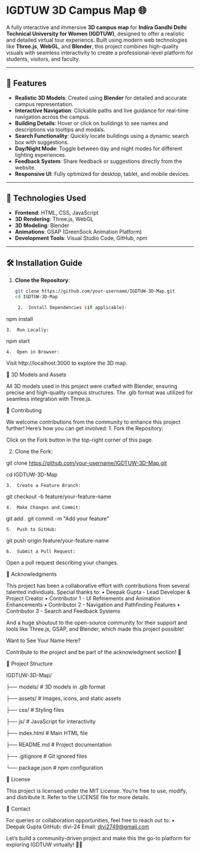 
# IGDTUW 3D Campus Map 🌐

A fully interactive and immersive **3D campus map** for **Indira Gandhi Delhi Technical University for Women (IGDTUW)**, designed to offer a realistic and detailed virtual tour experience. Built using modern web technologies like **Three.js**, **WebGL**, and **Blender**, this project combines high-quality visuals with seamless interactivity to create a professional-level platform for students, visitors, and faculty.

---

## 🚀 Features

- **Realistic 3D Models**: Created using **Blender** for detailed and accurate campus representation.
- **Interactive Navigation**: Clickable paths and live guidance for real-time navigation across the campus.
- **Building Details**: Hover or click on buildings to see names and descriptions via tooltips and modals.
- **Search Functionality**: Quickly locate buildings using a dynamic search box with suggestions.
- **Day/Night Mode**: Toggle between day and night modes for different lighting experiences.
- **Feedback System**: Share feedback or suggestions directly from the website.
- **Responsive UI**: Fully optimized for desktop, tablet, and mobile devices.

---

## 🔧 Technologies Used

- **Frontend**: HTML, CSS, JavaScript
- **3D Rendering**: Three.js, WebGL
- **3D Modeling**: Blender
- **Animations**: GSAP (GreenSock Animation Platform)
- **Development Tools**: Visual Studio Code, GitHub, npm

---

## 🛠️ Installation Guide

1. **Clone the Repository**:
   ```bash
   git clone https://github.com/your-username/IGDTUW-3D-Map.git
   cd IGDTUW-3D-Map

	2.	Install Dependencies (if applicable):

npm install


	3.	Run Locally:

npm start


	4.	Open in Browser:
Visit http://localhost:3000 to explore the 3D map.

🎨 3D Models and Assets

All 3D models used in this project were crafted with Blender, ensuring precise and high-quality campus structures. The .glb format was utilized for seamless integration with Three.js.

🤝 Contributing

We welcome contributions from the community to enhance this project further! Here’s how you can get involved:
	1.	Fork the Repository:
 
Click on the Fork button in the top-right corner of this page.
	
 2.	Clone the Fork:

git clone https://github.com/your-username/IGDTUW-3D-Map.git

cd IGDTUW-3D-Map


	3.	Create a Feature Branch:

git checkout -b feature/your-feature-name


	4.	Make Changes and Commit:

git add .
git commit -m "Add your feature"


	5.	Push to GitHub:

git push origin feature/your-feature-name


	6.	Submit a Pull Request:
Open a pull request describing your changes.

📜 Acknowledgments

This project has been a collaborative effort with contributions from several talented individuals. Special thanks to:
	•	Deepak Gupta - Lead Developer & Project Creator
	•	Contributor 1 - UI Refinements and Animation Enhancements
	•	Contributor 2 - Navigation and Pathfinding Features
	•	Contributor 3 - Search and Feedback Systems

And a huge shoutout to the open-source community for their support and tools like Three.js, GSAP, and Blender, which made this project possible!

Want to See Your Name Here?

Contribute to the project and be part of the acknowledgment section! 🌟

📂 Project Structure

IGDTUW-3D-Map/

├── models/             # 3D models in .glb format

├── assets/             # Images, icons, and static assets

├── css/                # Styling files

├── js/                 # JavaScript for interactivity

├── index.html          # Main HTML file

├── README.md           # Project documentation

├── .gitignore          # Git ignored files

└── package.json        # npm configuration

📄 License

This project is licensed under the MIT License. You’re free to use, modify, and distribute it. Refer to the LICENSE file for more details.

📧 Contact

For queries or collaboration opportunities, feel free to reach out to:
	•	Deepak Gupta
GitHub: divi-24
Email: divi2749@gmail.com

Let’s build a community-driven project and make this the go-to platform for exploring IGDTUW virtually! 🚀✨
